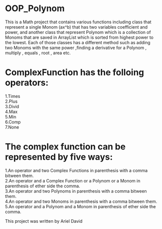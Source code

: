 # OOP_Polynom
This is a Math project that contains various functions including class that represent a single Monom (ax^b) that has two variables
coefficient and power, and another class that represent Polynom which is a collection of Monoms that are saved in ArrayList which is
sorted from highest power to the lowest. Each of those classes has a different method such as adding two Monoms with the same power
,finding a derivative for a Polynom , multiply , equals , root , area etc.

# ComplexFunction has the folloing operators:
1.Times    
2.Plus    
3.Divid    
4.Max   
5.Min  
6.Comp   
7.None   

# The complex function can be represented by five ways:
1.An operator and two Complex Functions in parenthesis with a comma bitween them.           
2.An operator and a Complex Function or a Polynom or a Monom in parenthesis of ether side the comma.               
3.An operator and two Polynoms in parenthesis with a comma bitween them.            
4.An operator and two Monoms in parenthesis with a comma bitween them.               
5.An operator and a Polynom and a Monom in parenthesis of ether side the comma.            
                 
This project was written by Ariel David
